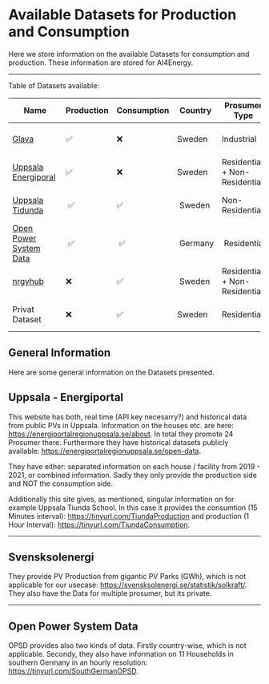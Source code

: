 # Available Datasets for Production and Consumption
Here we store information on the available Datasets for consumption and production. These information are stored for AI4Energy. 

---------------------------------------------------------------------------------------------------------------------------------------------------

Table of Datasets available:


Name | Production | Consumption | Country | Prosumer Type | Data Type | RE Type | Battery | Time Resolution | Time Span | Status |  Additional Information
--- | --- | --- | --- |--- |--- |--- |--- |--- |--- |--- |---
[Glava](https://github.com/AI-4-Energy/Dataset) | :white_check_mark: | :x:| Sweden | Industrial | CSV | Solar | :x: | 6s | 2015 - Today | Partly Open Source | 3 PV Grids
[Uppsala Energiporal](https://energiportalregionuppsala.se/open-data) | :white_check_mark: | :x:| Sweden | Residential + Non-Residential | JSON+CSV | Solar | :x: | 1, 5 Minutes or 1 Hour | 2019 - 2021 | Open Source | 17 Mixed (Residents + Industrial)
[Uppsala Tidunda](https://tinyurl.com/SchoolTiunda) | :white_check_mark: | :white_check_mark: | Sweden | Non-Residential | JSON+CSV | Solar | :white_check_mark: | 15 Minutes or 1 Hour | 2019 - 2021 | Open Source | 1 School
[Open Power System Data](https://data.open-power-system-data.org/household_data/2020-04-15) | :white_check_mark: | :white_check_mark: | Germany | Residential | CSV+SQLite | Solar + Wind | :x: | 1-15 Minute Resolution | 2014 - 2019 | Open Source | 11 Residents
[nrgyhub](https://nrgyhub.mdh.se/map) | :x: | :white_check_mark: | Sweden | Residential + Non-Residential | :x: | :x: | :x: | :x: | :x: | :x: | :x: 
Privat Dataset | :x: | :white_check_mark: | Sweden | Residential | CSV | :x: | :x:| Hourly | 2018 - 2019 | Private |  69 Residents




General Information
---------------------------------------------------------------------------------------------------------------------------------------------------

Here are some general information on the Datasets presented. 

Uppsala - Energiportal
---------------------------------------------------------------------------------------------------------------------------------------------------
This website has both, real time (API key necesarry?) and historical data from public PVs in Uppsala. Information on the houses etc. are here: https://energiportalregionuppsala.se/about. In total they promote 24 Prosumer there. Furthermore they have historical datasets publicly available: https://energiportalregionuppsala.se/open-data. 

They have either: separated information on each house / facility from 2019 - 2021, or combined information. Sadly they only provide the production side and NOT the consumption side. 

Additionally this site gives, as mentioned, singular information on for example Uppsala Tiunda School. In this case it provides the consumtion (15 Minutes interval): https://tinyurl.com/TiundaProduction and production (1 Hour Interval): https://tinyurl.com/TiundaConsumption.

---------------------------------------------------------------------------------------------------------------------------------------------------

Svensksolenergi
---------------------------------------------------------------------------------------------------------------------------------------------------

They provide PV Production from gigantic PV Parks (GWh), which is not applicable for our usecase: https://svensksolenergi.se/statistik/solkraft/. They also have the Data for multiple prosumer, but its private.

---------------------------------------------------------------------------------------------------------------------------------------------------
Open Power System Data
---------------------------------------------------------------------------------------------------------------------------------------------------

OPSD provides also two kinds of data. Firstly country-wise, which is not applicable. Secondy, they also have information on 11 Households in southern Germany in an hourly resolution: https://tinyurl.com/SouthGermanOPSD. 
